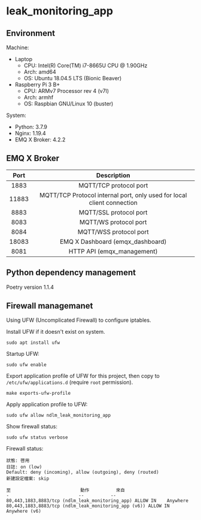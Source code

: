 # leak_monitoring_app
## Environment
Machine:
- Laptop
  - CPU: Intel(R) Core(TM) i7-8665U CPU @ 1.90GHz 
  - Arch: amd64
  - OS: Ubuntu 18.04.5 LTS (Bionic Beaver)
- Raspberry Pi 3 B+
  - CPU: ARMv7 Processor rev 4 (v7l)
  - Arch: armhf
  - OS: Raspbian GNU/Linux 10 (buster)

System:
- Python: 3.7.9
- Nginx: 1.19.4
- EMQ X Broker: 4.2.2

## EMQ X Broker

|Port|Description|
|:-:|:-:|
|1883|MQTT/TCP protocol port|
|11883|MQTT/TCP Protocol internal port, only used for local client connection|
|8883|MQTT/SSL protocol port|
|8083|MQTT/WS protocol port|
|8084|MQTT/WSS protocol port|
|18083|EMQ X Dashboard (emqx_dashboard)|
|8081|HTTP API (emqx_management)|

## Python dependency management
Poetry version 1.1.4

## Firewall managemanet
Using UFW (Uncomplicated Firewall) to configure iptables.

Install UFW if it doesn't exist on system. 
```
sudo apt install ufw
```

Startup UFW:
```
sudo ufw enable
```

Export application profile of UFW for this project, then copy to `/etc/ufw/applications.d` (require `root` permission).
```
make exports-ufw-profile
```

Apply application profile to UFW:
```
sudo ufw allow ndlm_leak_monitoring_app
```

Show firewall status:
```
sudo ufw status verbose
```

Firewall status:
```
狀態: 啓用
日誌: on (low)
Default: deny (incoming), allow (outgoing), deny (routed)
新建設定檔案: skip

至                          動作          來自
-                          --          --
80,443,1883,8883/tcp (ndlm_leak_monitoring_app) ALLOW IN    Anywhere                  
80,443,1883,8883/tcp (ndlm_leak_monitoring_app (v6)) ALLOW IN    Anywhere (v6)
```
